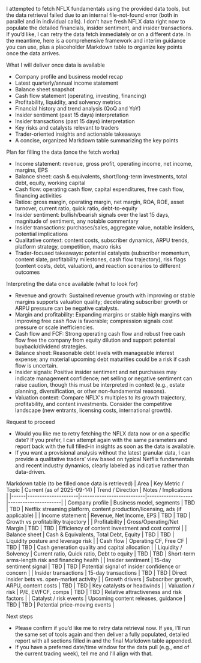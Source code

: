 I attempted to fetch NFLX fundamentals using the provided data tools, but the data retrieval failed due to an internal file-not-found error (both in parallel and in individual calls). I don’t have fresh NFLX data right now to populate the detailed financials, insider sentiment, and insider transactions. If you’d like, I can retry the data fetch immediately or on a different date. In the meantime, here is a comprehensive framework and interim guidance you can use, plus a placeholder Markdown table to organize key points once the data arrives.

What I will deliver once data is available
- Company profile and business model recap
- Latest quarterly/annual income statement
- Balance sheet snapshot
- Cash flow statement (operating, investing, financing)
- Profitability, liquidity, and solvency metrics
- Financial history and trend analysis (QoQ and YoY)
- Insider sentiment (past 15 days) interpretation
- Insider transactions (past 15 days) interpretation
- Key risks and catalysts relevant to traders
- Trader-oriented insights and actionable takeaways
- A concise, organized Markdown table summarizing the key points

Plan for filling the data (once the fetch works)
- Income statement: revenue, gross profit, operating income, net income, margins, EPS
- Balance sheet: cash & equivalents, short/long-term investments, total debt, equity, working capital
- Cash flow: operating cash flow, capital expenditures, free cash flow, financing activities
- Ratios: gross margin, operating margin, net margin, ROA, ROE, asset turnover, current ratio, quick ratio, debt-to-equity
- Insider sentiment: bullish/bearish signals over the last 15 days, magnitude of sentiment, any notable commentary
- Insider transactions: purchases/sales, aggregate value, notable insiders, potential implications
- Qualitative context: content costs, subscriber dynamics, ARPU trends, platform strategy, competition, macro risks
- Trader-focused takeaways: potential catalysts (subscriber momentum, content slate, profitability milestones, cash flow trajectory), risk flags (content costs, debt, valuation), and reaction scenarios to different outcomes

Interpreting the data once available (what to look for)
- Revenue and growth: Sustained revenue growth with improving or stable margins supports valuation quality; decelerating subscriber growth or ARPU pressure can be negative catalysts.
- Margin and profitability: Expanding margins or stable high margins with improving free cash flow is favorable; compression signals cost pressure or scale inefficiencies.
- Cash flow and FCF: Strong operating cash flow and robust free cash flow free the company from equity dilution and support potential buyback/dividend strategies.
- Balance sheet: Reasonable debt levels with manageable interest expense; any material upcoming debt maturities could be a risk if cash flow is uncertain.
- Insider signals: Positive insider sentiment and net purchases may indicate management confidence; net selling or negative sentiment can raise caution, though this must be interpreted in context (e.g., estate planning, diversification, or other non-fundamental reasons).
- Valuation context: Compare NFLX's multiples to its growth trajectory, profitability, and content investments. Consider the competitive landscape (new entrants, licensing costs, international growth).

Request to proceed
- Would you like me to retry fetching the NFLX data now or on a specific date? If you prefer, I can attempt again with the same parameters and report back with the full filled-in insights as soon as the data is available.
- If you want a provisional analysis without the latest granular data, I can provide a qualitative traders’ view based on typical Netflix fundamentals and recent industry dynamics, clearly labeled as indicative rather than data-driven.

Markdown table (to be filled once data is retrieved)
| Area | Key Metric / Topic | Current (as of 2025-09-14) | Trend / Direction | Notes / Implications |
|------|---------------------|---------------------------|-------------------|----------------------|
| Company profile | Business model, segments | TBD | TBD | Netflix streaming platform, content production/licensing, ads (if applicable) |
| Income statement | Revenue, Net Income, EPS | TBD | TBD | Growth vs profitability trajectory |
| Profitability | Gross/Operating/Net Margin | TBD | TBD | Efficiency of content investment and cost control |
| Balance sheet | Cash & Equivalents, Total Debt, Equity | TBD | TBD | Liquidity posture and leverage risk |
| Cash flow | Operating CF, Free CF | TBD | TBD | Cash generation quality and capital allocation |
| Liquidity / Solvency | Current ratio, Quick ratio, Debt to equity | TBD | TBD | Short-term arms-length risk and financing health |
| Insider sentiment | 15-day sentiment signal | TBD | TBD | Potential signal of insider confidence or concern |
| Insider transactions | 15-day transactions | TBD | TBD | Direct insider bets vs. open-market activity |
| Growth drivers | Subscriber growth, ARPU, content costs | TBD | TBD | Key catalysts or headwinds |
| Valuation / risk | P/E, EV/FCF, comps | TBD | TBD | Relative attractiveness and risk factors |
| Catalyst / risk events | Upcoming content releases, guidance | TBD | TBD | Potential price-moving events |

Next steps
- Please confirm if you’d like me to retry data retrieval now. If yes, I’ll run the same set of tools again and then deliver a fully populated, detailed report with all sections filled in and the final Markdown table appended.
- If you have a preferred date/time window for the data pull (e.g., end of the current trading week), tell me and I’ll align with that.